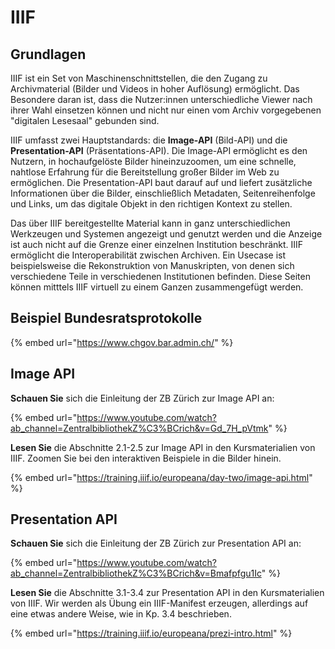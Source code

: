 # IIIF

## Grundlagen

IIIF ist ein Set von Maschinenschnittstellen, die den Zugang zu Archivmaterial (Bilder und Videos in hoher Auflösung) ermöglicht. Das Besondere daran ist, dass die Nutzer:innen unterschiedliche Viewer nach ihrer Wahl einsetzen können und nicht nur einen vom Archiv vorgegebenen "digitalen Lesesaal" gebunden sind.

IIIF umfasst zwei Hauptstandards: die **Image-API** (Bild-API) und die **Presentation-API** (Präsentations-API). Die Image-API ermöglicht es den Nutzern, in hochaufgelöste Bilder hineinzuzoomen, um eine schnelle, nahtlose Erfahrung für die Bereitstellung großer Bilder im Web zu ermöglichen. Die Presentation-API baut darauf auf und liefert zusätzliche Informationen über die Bilder, einschließlich Metadaten, Seitenreihenfolge und Links, um das digitale Objekt in den richtigen Kontext zu stellen.

Das über IIIF bereitgestellte Material kann in ganz unterschiedlichen Werkzeugen und Systemen angezeigt und genutzt werden und die Anzeige ist auch nicht auf die Grenze einer einzelnen Institution beschränkt. IIIF ermöglicht die Interoperabilität zwischen Archiven. Ein Usecase ist beispielsweise die Rekonstruktion von Manuskripten, von denen sich verschiedene Teile in verschiedenen Institutionen befinden. Diese Seiten können mitttels IIIF virtuell zu einem Ganzen zusammengefügt werden.



## Beispiel Bundesratsprotokolle

{% embed url="https://www.chgov.bar.admin.ch/" %}

## Image API

**Schauen Sie** sich die Einleitung der ZB Zürich zur Image API an:

{% embed url="https://www.youtube.com/watch?ab_channel=ZentralbibliothekZ%C3%BCrich&v=Gd_7H_pVtmk" %}

**Lesen Sie** die Abschnitte 2.1-2.5 zur Image API in den Kursmaterialien von IIIF. Zoomen Sie bei den interaktiven Beispiele in die Bilder hinein.

{% embed url="https://training.iiif.io/europeana/day-two/image-api.html" %}

## Presentation API

**Schauen Sie** sich die Einleitung der ZB Zürich zur Presentation API an:

{% embed url="https://www.youtube.com/watch?ab_channel=ZentralbibliothekZ%C3%BCrich&v=Bmafpfgu1Ic" %}

**Lesen Sie** die Abschnitte 3.1-3.4 zur Presentation API in den Kursmaterialien von IIIF. Wir werden als Übung ein IIIF-Manifest erzeugen, allerdings auf eine etwas andere Weise, wie in Kp. 3.4 beschrieben.

{% embed url="https://training.iiif.io/europeana/prezi-intro.html" %}
